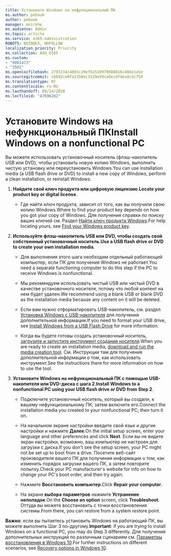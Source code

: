 ```yaml
---
title: Установите Windows на нефункциональный ПК
ms.author: pebaum
author: pebaum
manager: mnirkhe
ms.audience: Admin
ms.topic: article
ms.service: o365-administration
ROBOTS: NOINDEX, NOFOLLOW
localization_priority: Priority
ms.collection: Adm_O365
ms.custom:
- "9001473"
- "3501"
ms.openlocfilehash: 2793234c4601c20efb1510970608816c48de1a5e
ms.sourcegitcommit: c6692ce0fa1358ec3529e59ca0ecdfdea4cdc759
ms.translationtype: HT
ms.contentlocale: ru-RU
ms.lasthandoff: 09/14/2020
ms.locfileid: "47696202"
---
```

# <a name="install-windows-on-a-nonfunctional-pc"></a><span data-ttu-id="b9756-102">Установите Windows на нефункциональный ПК</span><span class="sxs-lookup"><span data-stu-id="b9756-102">Install Windows on a nonfunctional PC</span></span>

<span data-ttu-id="b9756-103">Вы можете использовать установочный носитель (флэш-накопитель USB или DVD), чтобы установить новую копию Windows, выполнить чистую установку или переустановить Windows.</span><span class="sxs-lookup"><span data-stu-id="b9756-103">You can use installation media (a USB flash drive or DVD) to install a new copy of Windows, perform a clean installation, or reinstall Windows.</span></span>

1. <span data-ttu-id="b9756-104">**Найдите свой ключ продукта или цифровую лицензию**.</span><span class="sxs-lookup"><span data-stu-id="b9756-104">**Locate your product key or digital license**.</span></span>

    - <span data-ttu-id="b9756-105">Где найти ключ продукта, зависит от того, как вы получили свою копию Windows.</span><span class="sxs-lookup"><span data-stu-id="b9756-105">Where to find your product key depends on how you got your copy of Windows.</span></span> <span data-ttu-id="b9756-106">Для получения справки по поиску ваших ключей см. Раздел [Найти ключ продукта Windows](https://support.microsoft.com/help/10749/windows-10-find-product-key).</span><span class="sxs-lookup"><span data-stu-id="b9756-106">For help locating yours, see [Find your Windows product key](https://support.microsoft.com/help/10749/windows-10-find-product-key).</span></span> 

2. <span data-ttu-id="b9756-107">**Используйте флэш-накопитель USB или DVD, чтобы создать свой собственный установочный носитель**.</span><span class="sxs-lookup"><span data-stu-id="b9756-107">**Use a USB flash drive or DVD to create your own installation media**.</span></span>

    - <span data-ttu-id="b9756-108">Для выполнения этого шага необходим отдельный работающий компьютер, если ПК для получения Windows не работает.</span><span class="sxs-lookup"><span data-stu-id="b9756-108">You need a separate functioning computer to do this step if the PC to receive Windows is nonfunctional.</span></span>

    - <span data-ttu-id="b9756-109">Мы рекомендуем использовать чистый USB или чистый DVD в качестве установочного носителя, потому что любой контент на нем будет удален.</span><span class="sxs-lookup"><span data-stu-id="b9756-109">We recommend using a blank USB or blank DVD as the installation media because any content on it will be deleted.</span></span>

    - <span data-ttu-id="b9756-110">Если вам нужно отформатировать USB-накопитель, см. раздел [Установка Windows с USB-накопителя](https://docs.microsoft.com/windows-hardware/manufacture/desktop/install-windows-from-a-usb-flash-drive) для получения дополнительной информации.</span><span class="sxs-lookup"><span data-stu-id="b9756-110">If you need to format your USB drive, see [Install Windows from a USB Flash Drive](https://docs.microsoft.com/windows-hardware/manufacture/desktop/install-windows-from-a-usb-flash-drive) for more information.</span></span>

    - <span data-ttu-id="b9756-111">Когда вы будете готовы создать установочный носитель, [загрузите и запустите инструмент создания носителя](https://www.microsoft.com/software-download/windows10).</span><span class="sxs-lookup"><span data-stu-id="b9756-111">When you are ready to create an installation media, [download and run the media creation tool](https://www.microsoft.com/software-download/windows10).</span></span> <span data-ttu-id="b9756-112">См. Инструкции там для получения дополнительной информации о том, как использовать инструмент.</span><span class="sxs-lookup"><span data-stu-id="b9756-112">See the instructions there for more information on how to use the tool.</span></span>

3. <span data-ttu-id="b9756-113">**Установите Windows на нефункциональный ПК с помощью USB-накопителя или DVD-диска с шага 2**.</span><span class="sxs-lookup"><span data-stu-id="b9756-113">**Install Windows to a nonfunctional PC using your USB flash drive or DVD from Step 2**.</span></span>

    - <span data-ttu-id="b9756-114">Подключите установочный носитель, который вы создали, к вашему нефункциональному ПК; затем включите его.</span><span class="sxs-lookup"><span data-stu-id="b9756-114">Connect the installation media you created to your nonfunctional PC; then turn it on.</span></span>

    - <span data-ttu-id="b9756-115">На начальном экране настройки введите свой язык и другие настройки и нажмите **Далее**.</span><span class="sxs-lookup"><span data-stu-id="b9756-115">On the initial setup screen, enter your language and other preferences and click **Next**.</span></span> <span data-ttu-id="b9756-116">Если вы не видите экран настройки, возможно, ваш компьютер не настроен для загрузки с диска.</span><span class="sxs-lookup"><span data-stu-id="b9756-116">If you don't see the setup screen, your PC might not be set up to boot from a drive.</span></span> <span data-ttu-id="b9756-117">Посетите веб-сайт производителя вашего ПК для получения информации о том, как изменить порядок загрузки вашего ПК, а затем повторите попытку.</span><span class="sxs-lookup"><span data-stu-id="b9756-117">Check your PC manufacturer's website for info on how to change your PC's boot order, and then try again.</span></span>

    - <span data-ttu-id="b9756-118">Нажмите **Восстановить компьютер**.</span><span class="sxs-lookup"><span data-stu-id="b9756-118">Click **Repair your computer**.</span></span>

    - <span data-ttu-id="b9756-119">На экране **выбора параметров** нажмите **Устранение неполадок**.</span><span class="sxs-lookup"><span data-stu-id="b9756-119">On the **Choose an option** screen, click **Troubleshoot**.</span></span> <span data-ttu-id="b9756-120">Оттуда вы можете восстановить с точки восстановления системы.</span><span class="sxs-lookup"><span data-stu-id="b9756-120">From there, you can restore from a system restore point.</span></span>

<span data-ttu-id="b9756-121">**Важно**: если вы пытаетесь установить Windows на работающий ПК, вы можете выполнить Шаг 3 по-другому.</span><span class="sxs-lookup"><span data-stu-id="b9756-121">**Important**: if you are trying to install Windows on a functional PC, you may do Step 3 differently.</span></span> <span data-ttu-id="b9756-122">Для получения дополнительных инструкций по различным сценариям см. [Параметры восстановления в Windows 10](https://support.microsoft.com/help/12415/windows-10-recovery-options).</span><span class="sxs-lookup"><span data-stu-id="b9756-122">For further instructions on different scenarios, see [Recovery options in Windows 10](https://support.microsoft.com/help/12415/windows-10-recovery-options).</span></span>
